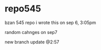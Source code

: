 # repo545
bzan 545 repo
i wrote this on sep 6, 3:05pm

random cahnges on sep7

new branch update @2:57


